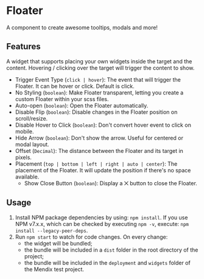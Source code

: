 # Floater

A component to create awesome tooltips, modals and more!

## Features

A widget that supports placing your own widgets inside the target and the content. Hovering / clicking over the target
will trigger the content to show.

-   Trigger Event Type (`click | hover`): The event that will trigger the Floater. It can be hover or click. Default is
    click.
-   No Styling (`boolean`): Make Floater transparent, letting you create a custom Floater within your scss files.
-   Auto-open (`boolean`): Open the Floater automatically.
-   Disable Flip (`boolean`): Disable changes in the Floater position on scroll/resize.
-   Disable Hover to Click (`boolean`): Don't convert hover event to click on mobile.
-   Hide Arrow (`boolean`): Don't show the arrow. Useful for centered or modal layout.
-   Offset (`Decimal`): The distance between the Floater and its target in pixels.
-   Placement (`top | bottom | left | right | auto | center`): The placement of the Floater. It will update the position
    if there's no space available.
    -   Show Close Button (`boolean`): Display a ⨉ button to close the Floater.

## Usage

1. Install NPM package dependencies by using: `npm install`. If you use NPM v7.x.x, which can be checked by executing
   `npm -v`, execute: `npm install --legacy-peer-deps`.
1. Run `npm start` to watch for code changes. On every change:
    - the widget will be bundled;
    - the bundle will be included in a `dist` folder in the root directory of the project;
    - the bundle will be included in the `deployment` and `widgets` folder of the Mendix test project.
